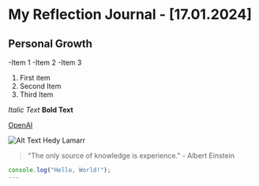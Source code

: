 # My Reflection Journal - [17.01.2024]

## Personal Growth

-Item 1
-Item 2
-Item 3

1. First item
2. Second Item
3. Third Item

*Italic Text*
**Bold Text**

[OpenAI](https://www.openai.com/)

![Alt Text Hedy Lamarr](https://i.imgur.com/yXOvdOSs.jpg)

> "The only source of knowledge is experience." - Albert Einstein

```javascript
console.log("Hello, World!");
---

